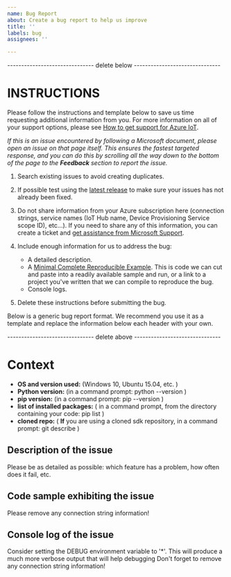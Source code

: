 ```yaml
---
name: Bug Report
about: Create a bug report to help us improve
title: ''
labels: bug
assignees: ''

---
```


------------------------------- delete below -------------------------------

INSTRUCTIONS
==========

Please follow the instructions and template below to save us time requesting additional information from you. For more information on all of your support options, please see [How to get support for Azure IoT](https://azure.microsoft.com/en-us/blog/how-to-get-support-for-azure-iot-sdk/).

*If this is an issue encountered by following a Microsoft document, please open an issue on that page itself. This ensures the fastest targeted response, and you can do this by scrolling all the way down to the bottom of the page to the **Feedback** section to report the issue.*

1. Search existing issues to avoid creating duplicates.

2. If possible test using the [latest release](https://github.com/Azure/azure-iot-sdk-python/releases) to make sure your issues has not already been fixed.

3. Do not share information from your Azure subscription here (connection strings, service names (IoT Hub name, Device Provisioning Service scope ID), etc...). If you need to share any of this information, you can create a ticket and [get assistance from Microsoft Support](https://docs.microsoft.com/en-us/azure/azure-supportability/how-to-create-azure-support-request).

4. Include enough information for us to address the bug:

   -  A detailed description.
   -  A [Minimal Complete Reproducible Example](https://stackoverflow.com/help/mcve). This is code we can cut and paste into a readily available sample and run, or a link to a project you've written that we can compile to reproduce the bug. 
   -  Console logs.

5. Delete these instructions before submitting the bug.

Below is a generic bug report format. We recommend you use it as a template and replace the information below each header with your own. 

------------------------------- delete above -------------------------------


# Context

- **OS and version used:** <VERSION> (Windows 10, Ubuntu 15.04, etc. )
- **Python version:** <VERSION> (in a command prompt: python --version )
- **pip version:** <VERSION> (in a command prompt: pip --version )
- **list of installed packages:** <VERSION> ( in a command prompt, from the directory containing your code: pip list )
- **cloned repo:** <VERSION> ( **If** you are using a cloned sdk repository, in a command prompt: git describe )

## Description of the issue

Please be as detailed as possible: which feature has a problem, how often does it fail, etc.

## Code sample exhibiting the issue

Please remove any connection string information!

## Console log of the issue

Consider setting the DEBUG environment variable to '*'. This will produce a much more verbose output that will help debugging
Don't forget to remove any connection string information!
